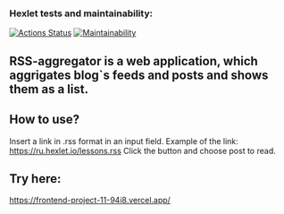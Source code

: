 ### Hexlet tests and maintainability:
[![Actions Status](https://github.com/KunitzAn/frontend-project-11/workflows/hexlet-check/badge.svg)](https://github.com/KunitzAn/frontend-project-11/actions)
[![Maintainability](https://api.codeclimate.com/v1/badges/6d4de8b4ef014f101544/maintainability)](https://codeclimate.com/github/KunitzAn/frontend-project-11/maintainability)

## RSS-aggregator is a web application, which aggrigates blog`s feeds and posts and shows them as a list. 

## How to use?
Insert a link in .rss format in an input field. 
Example of the link: https://ru.hexlet.io/lessons.rss
Click the button and choose post to read. 

## Try here:
https://frontend-project-11-94i8.vercel.app/
